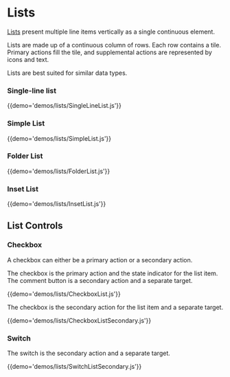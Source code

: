 # Lists

[Lists](https://material.google.com/components/lists.html) present multiple line items vertically as a single continuous element.

Lists are made up of a continuous column of rows. Each row contains a tile. Primary actions fill the tile, and supplemental actions are represented by icons and text.

Lists are best suited for similar data types.

### Single-line list

{{demo='demos/lists/SingleLineList.js'}}

### Simple List

{{demo='demos/lists/SimpleList.js'}}

### Folder List

{{demo='demos/lists/FolderList.js'}}

### Inset List

{{demo='demos/lists/InsetList.js'}}

## List Controls

### Checkbox

A checkbox can either be a primary action or a secondary action.

The checkbox is the primary action and the state indicator for the list item. The comment button is a secondary action and a separate target.

{{demo='demos/lists/CheckboxList.js'}}

The checkbox is the secondary action for the list item and a separate target.

{{demo='demos/lists/CheckboxListSecondary.js'}}

### Switch

The switch is the secondary action and a separate target.

{{demo='demos/lists/SwitchListSecondary.js'}}
